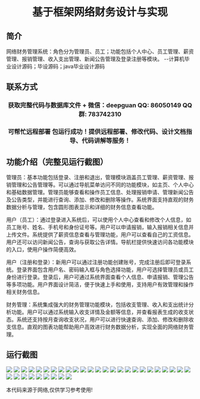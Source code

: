 <p><h1 align="center">基于框架网络财务设计与实现</h1></p>

## 简介
网络财务管理系统：角色分为管理员、员工；功能包括个人中心、员工管理、薪资管理、报销管理、收入支出管理、新闻公告管理及登录注册等模块。    --计算机毕业设计源码；毕设源码；java毕业设计源码


## 联系方式
<p><h3 align="center">获取完整代码与数据库文件 + 微信：deepguan QQ: 86050149 QQ群: 783742310</h3></p>
<p><h3 align="center">可帮忙远程部署 包运行成功！提供远程部署、修改代码、设计文档指导、代码讲解等服务！</h3></p>

## 功能介绍（完整见运行截图）
管理员：基本功能包括登录、注册和退出，管理模块涵盖员工管理、薪资管理、报销管理和公告管理等。可以通过导航菜单访问不同的功能模块，如主页、个人中心和基础数据管理。管理员能够查看和操作员工信息、处理报销申请、管理新闻公告及公告类型，并能进行查询、添加、修改和删除等操作。系统界面支持直观的财务数据分析与管理，包含圆形图表显示和详细的财务信息查看功能。

用户（员工）：通过登录进入系统后，可以使用个人中心查看和修改个人信息，如员工账号、姓名、手机号和身份证号等。用户可以申请报销，输入报销相关信息并上传文件。系统提供了薪资信息查看与管理功能，用户可以查看自己的工资信息。用户还可以访问新闻公告，查询与获取公告详情。导航栏提供快速访问各功能模块的入口，使用户操作简便高效。

用户（注册和登录）：新用户可以通过注册功能创建账号，完成注册后即可登录系统。登录界面包含用户名、密码输入框与角色选择功能，用户可选择管理员或员工身份进行登录。登录后，用户可通过系统界面查看个人信息、申请报销、管理公告等多项功能。用户界面设计简洁，便于快速上手和使用，支持用户有效管理和操作相关财务信息。

财务管理：系统集成强大的财务管理功能模块，包括收支管理、收入和支出统计分析功能。用户可以通过系统输入收支详情及金额等信息，并查看报表生成的收支状态。系统还支持按月查询收支状况，用户可以进行快速查询、添加、修改和删除收支信息。直观的图表功能帮助用户高效进行财务数据分析，实现全面的网络财务管理。


## 运行截图
![](img/001.jpg)
![](img/002.jpg)
![](img/003.jpg)
![](img/004.jpg)
![](img/005.jpg)
![](img/006.jpg)
![](img/007.jpg)
![](img/008.jpg)
![](img/009.jpg)
![](img/010.jpg)
![](img/011.jpg)
![](img/012.jpg)
![](img/013.jpg)
![](img/014.jpg)
![](img/015.jpg)
![](img/016.jpg)
![](img/017.jpg)
![](img/018.jpg)
![](img/019.jpg)
![](img/020.jpg)
![](img/021.jpg)
![](img/022.jpg)
![](img/023.jpg)
![](img/024.jpg)
![](img/025.jpg)
![](img/026.jpg)
![](img/027.jpg)
![](img/028.jpg)
![](img/029.jpg)
![](img/030.jpg)
![](img/031.jpg)
![](img/032.jpg)
![](img/033.jpg)
![](img/034.jpg)

<p>本代码来源于网络,仅供学习参考使用!</p>
